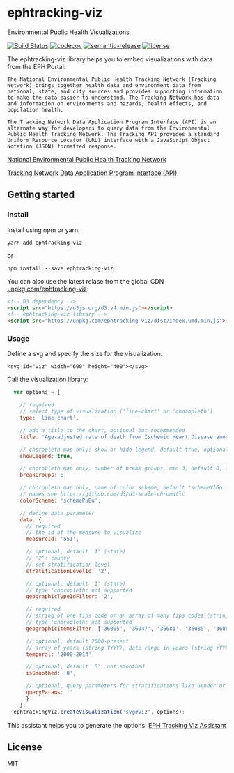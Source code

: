 # ephtracking-viz
Environmental Public Health Visualizations

[![Build Status](https://travis-ci.org/stfnh/ephtracking-viz.svg?branch=master)](https://travis-ci.org/stfnh/ephtracking-viz)
[![codecov](https://codecov.io/gh/stfnh/ephtracking-viz/branch/master/graph/badge.svg)](https://codecov.io/gh/stfnh/ephtracking-viz)
[![semantic-release](https://img.shields.io/badge/%20%20%F0%9F%93%A6%F0%9F%9A%80-semantic--release-e10079.svg)](https://github.com/semantic-release/semantic-release)
[![license](https://img.shields.io/github/license/mashape/apistatus.svg)](https://github.com/stfnh/ephtracking-viz/blob/master/LICENSE)

The ephtracking-viz library helps you to embed visualizations with data from the EPH Portal:

```
The National Environmental Public Health Tracking Network (Tracking Network) brings together health data and environment data from national, state, and city sources and provides supporting information to make the data easier to understand. The Tracking Network has data and information on environments and hazards, health effects, and population health.

The Tracking Network Data Application Program Interface (API) is an alternate way for developers to query data from the Environmental Public Health Tracking Network. The Tracking API provides a standard Uniform Resource Locator (URL) interface with a JavaScript Object Notation (JSON) formatted response.
```

[National Environmental Public Health Tracking Network](https://ephtracking.cdc.gov)

[Tracking Network Data Application Program Interface (API)](https://ephtracking.cdc.gov/apihelp)

## Getting started

### Install 

Install using npm or yarn:

```
yarn add ephtracking-viz
```

or

```
npm install --save ephtracking-viz
```

You can also use the latest relase from the global CDN [unpkg.com/ephtracking-viz](https://unpkg.com/ephtracking-viz/dist/index.umd.min.js):

```html
<!-- D3 dependency -->
<script src="https://d3js.org/d3.v4.min.js"></script>
<!-- ephtracking-viz library -->
<script src="https://unpkg.com/ephtracking-viz/dist/index.umd.min.js"></script>
```
### Usage

Define a svg and specify the size for the visualization:

```
<svg id="viz" width="600" height="400"></svg>
```

Call the visualization library:

```javascript
  var options = {

    // required
    // select type of visualization ('line-chart' or 'choropleth')
    type: 'line-chart',

    // add a title to the chart, optional but recommended
    title: 'Age-adjusted rate of death from Ischemic Heart Disease among persons 35 and older per 100,000 population',

    // choropleth map only: show or hide legend, default true, optional
    showLegend: true,

    // choropleth map only, number of break groups, min 3, default 8, optional
    breakGroups: 6,

    // choropleth map only, name of color scheme, default 'schemeYlGn'
    // names see https://github.com/d3/d3-scale-chromatic
    colorScheme: 'schemePuBu',

    // define data parameter
    data: {
      // required
      // the id of the measure to visualize
      measureId: '551',

      // optional, default '1' (state)
      // '2': county
      // set stratification level
      stratificationLevelId: '2',

      // optional, default '1' (state)
      // type 'choropleth: not supported
      geographicTypeIdFilter: '2',

      // required
      // string of one fips code or an array of many fips codes (string)
      // type 'choropleth: not supported
      geographicItemsFilter: ['36005', '36047', '36081', '36085', '36061'], // NYC counties

      // optional, default 2000-present
      // array of years (string YYYY), date range in years (string YYYY-YYYY) or year (string YYYY)
      temporal: '2000-2014',

      // optional, default '0', not smoothed
      isSmoothed: '0',

      // optional, query parameters for stratifications like Gender or AgeGroup
      queryParams: ''
      }
    };
  ephtrackingViz.createVisualization('svg#viz', options);
```

This assistant helps you to generate the options: [EPH Tracking Viz Assistant](https://stfnh.github.io/ephtracking-viz-assistant/)

## License

MIT

